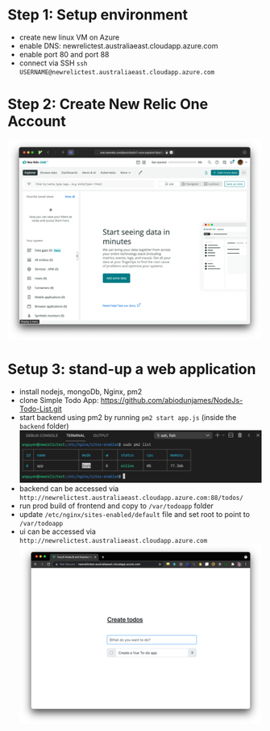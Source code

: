 # Step 1: Setup environment
- create new linux VM on Azure 
- enable DNS: newrelictest.australiaeast.cloudapp.azure.com
- enable port 80 and port 88
- connect via SSH `ssh USERNAME@newrelictest.australiaeast.cloudapp.azure.com`

# Step 2: Create New Relic One Account
![](2021-09-24-22-55-48.png)

# Setup 3: stand-up a web application
- install nodejs, mongoDb, Nginx, pm2
- clone Simple Todo App: https://github.com/abiodunjames/NodeJs-Todo-List.git
- start backend using pm2 by running `pm2 start app.js` (inside the `backend` folder)
![](2021-09-24-22-53-40.png)
- backend can be accessed via `http://newrelictest.australiaeast.cloudapp.azure.com:88/todos/`
- run prod build of frontend and copy to `/var/todoapp` folder 
- update `/etc/nginx/sites-enabled/default` file and set root to point to `/var/todoapp`
- ui can be accessed via `http://newrelictest.australiaeast.cloudapp.azure.com`
![](2021-09-24-22-59-42.png)